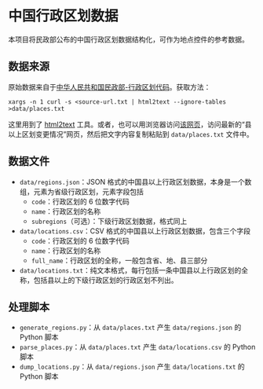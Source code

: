 # 中国行政区划数据

本项目将民政部公布的中国行政区划数据结构化，可作为地点控件的参考数据。

## 数据来源

原始数据来自于[中华人民共和国民政部-行政区划代码](http://www.mca.gov.cn/article/sj/xzqh/)。获取方法：

    xargs -n 1 curl -s <source-url.txt | html2text --ignore-tables >data/places.txt

这里用到了 [html2text](http://alir3z4.github.io/html2text/) 工具。或者，也可以用浏览器访问[该网页](http://www.mca.gov.cn/article/sj/xzqh/)，访问最新的“县以上区划变更情况”网页，然后把文字内容复制粘贴到 `data/places.txt` 文件中。

## 数据文件

* `data/regions.json`：JSON 格式的中国县以上行政区划数据，本身是一个数组，元素为省级行政区划，元素字段包括
  + `code`：行政区划的 6 位数字代码
  + `name`：行政区划的名称
  + `subregions`（可选）：下级行政区划数据，格式同上
* `data/locations.csv`：CSV 格式的中国县以上行政区划数据，包含三个字段
  + `code`：行政区划的 6 位数字代码
  + `name`：行政区划的名称
  + `full_name`：行政区划的全称，一般包含省、地、县三部分
* `data/locations.txt`：纯文本格式，每行包括一条中国县以上行政区划的全称，包括县以上的下级行政区划的行政区划不列出。

## 处理脚本

* `generate_regions.py`：从 `data/places.txt` 产生 `data/regions.json` 的 Python 脚本
* `parse_places.py`：从 `data/places.txt` 产生 `data/locations.csv` 的 Python 脚本
* `dump_locations.py`：从 `data/regions.json` 产生 `data/locations.txt` 的 Python 脚本
